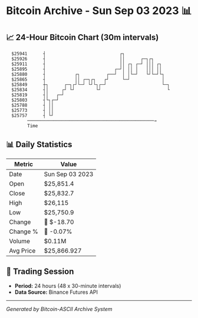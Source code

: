 # Bitcoin Archive - Sun Sep 03 2023 📊

## 📈 24-Hour Bitcoin Chart (30m intervals)

```
  $25941      ┤                            ┌┐                  
  $25926      ┤                            ││      ┌─┐┌┐       
  $25911      ┤                            ││ ┌┐ ┌─┘ │││ ┌┐    
  $25895      ┤                          ┌─┘│ ││ │   │││ ││    
  $25880      ┤           ┌┐          ┌──┘  │ │└─┘   └┘└─┘└┐   
  $25865      ┤           ││ ┌─┐┌┐   ┌┘     └─┘            │   
  $25849      ┼┐      ┌─┐┌┘└─┘ └┘└┐┌─┘                     └─┐ 
  $25834      ┤│     ┌┘ └┘        └┘                         └ 
  $25819      ┤│   ┌─┘                                         
  $25803      ┤└┐┌─┘                                           
  $25788      ┤ ││                                             
  $25773      ┤ ││                                             
  $25757      ┤ └┘                                             
        ────────────────────────────────────────────────→
        Time
```

## 📊 Daily Statistics

| Metric | Value |
|--------|-------|
| Date | Sun Sep 03 2023 |
| Open | $25,851.4 |
| Close | $25,832.7 |
| High | $26,115 |
| Low | $25,750.9 |
| Change | 🔴 $-18.70 |
| Change % | 🔴 -0.07% |
| Volume | $0.11M |
| Avg Price | $25,866.927 |

## 📅 Trading Session

- **Period:** 24 hours (48 x 30-minute intervals)
- **Data Source:** Binance Futures API

---
*Generated by Bitcoin-ASCII Archive System*
